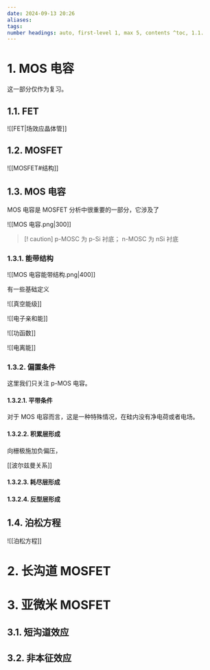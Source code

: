 ```yaml
---
date: 2024-09-13 20:26
aliases: 
tags: 
number headings: auto, first-level 1, max 5, contents ^toc, 1.1.
---
```

# 1. MOS 电容

这一部分仅作为复习。

## 1.1. FET

![[FET|场效应晶体管]]

## 1.2. MOSFET

![[MOSFET#结构]]

## 1.3. MOS 电容

MOS 电容是 MOSFET 分析中很重要的一部分，它涉及了

![[MOS 电容.png|300]]

>[! caution]
>p-MOSC 为 p-Si 衬底； n-MOSC 为 nSi 衬底

### 1.3.1. 能带结构

![[MOS 电容能带结构.png|400]]

有一些基础定义

![[真空能级]]

![[电子亲和能]]

![[功函数]]

![[电离能]]

### 1.3.2. 偏置条件

这里我们只关注 p-MOS 电容。

#### 1.3.2.1. 平带条件

对于 MOS 电容而言，这是一种特殊情况，在硅内没有净电荷或者电场。

#### 1.3.2.2. 积累层形成

向栅极施加负偏压，

[[波尔兹曼关系]]

#### 1.3.2.3. 耗尽层形成


#### 1.3.2.4. 反型层形成



## 1.4. 泊松方程

![[泊松方程]]

# 2. 长沟道 MOSFET


# 3. 亚微米 MOSFET

## 3.1. 短沟道效应


## 3.2. 非本征效应

